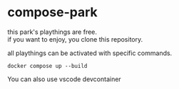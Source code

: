 # compose-park
this park's playthings are free.  
if you want to enjoy, you clone this repository.

all playthings can be activated with specific commands.

    docker compose up --build


You can also use vscode devcontainer
